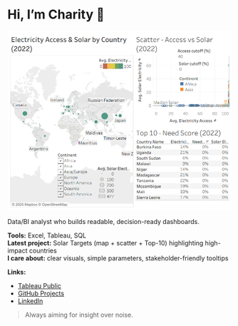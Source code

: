 # Hi, I’m Charity 👋

<a href="https://public.tableau.com/views/SolarTargets2022/Dashboard">
  <img src="https://raw.githubusercontent.com/charitymcdaniel/solar-targets-2025/main/figures/dashboard.png" alt="Solar Targets dashboard" width="800">
</a>

Data/BI analyst who builds readable, decision-ready dashboards.

**Tools:** Excel, Tableau, SQL  
**Latest project:** Solar Targets (map + scatter + Top-10) highlighting high-impact countries  
**I care about:** clear visuals, simple parameters, stakeholder-friendly tooltips

**Links:** 
- [Tableau Public](https://public.tableau.com/app/profile/charity.mcdaniel)
- [GitHub Projects](https://github.com/charitymcdaniel?tab=repositories)
- [LinkedIn](<your LinkedIn URL>)

> Always aiming for insight over noise.
